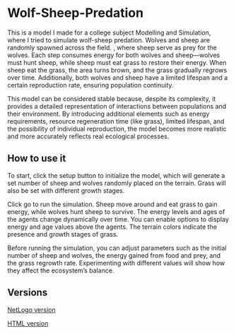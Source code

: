 # Wolf-Sheep-Predation

This is a model I made for a college subject Modelling and Simulation, where I tried to simulate wolf-sheep predation. Wolves and sheep are randomly spawned across the field. , where sheep serve as prey for the wolves. Each step consumes energy for both wolves and sheep—wolves must hunt sheep, while sheep must eat grass to restore their energy. When sheep eat the grass, the area turns brown, and the grass gradually regrows over time. Additionally, both wolves and sheep have a limited lifespan and a certain reproduction rate, ensuring population continuity.

This model can be considered stable because, despite its complexity, it provides a detailed representation of interactions between populations and their environment. By introducing additional elements such as energy requirements, resource regeneration time (like grass), limited lifespan, and the possibility of individual reproduction, the model becomes more realistic and more accurately reflects real ecological processes.

## How to use it
To start, click the setup button to initialize the model, which will generate a set number of sheep and wolves randomly placed on the terrain. Grass will also be set with different growth stages.

Click go to run the simulation. Sheep move around and eat grass to gain energy, while wolves hunt sheep to survive. The energy levels and ages of the agents change dynamically over time. You can enable options to display energy and age values above the agents. The terrain colors indicate the presence and growth stages of grass.

Before running the simulation, you can adjust parameters such as the initial number of sheep and wolves, the energy gained from food and prey, and the grass regrowth rate. Experimenting with different values will show how they affect the ecosystem’s balance.

## Versions 

[NetLogo version](https://github.com/Ensar01/Wolf-Sheep-Predation/tree/main/HTML%20version)

[HTML version](https://github.com/Ensar01/Wolf-Sheep-Predation/tree/main/HTML%20version)



